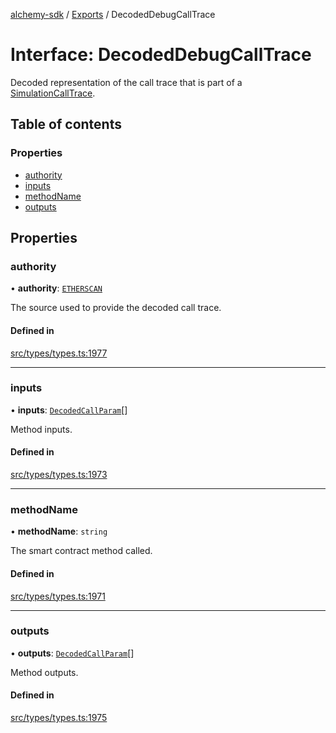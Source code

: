[alchemy-sdk](../README.md) / [Exports](../modules.md) / DecodedDebugCallTrace

# Interface: DecodedDebugCallTrace

Decoded representation of the call trace that is part of a
[SimulationCallTrace](SimulationCallTrace.md).

## Table of contents

### Properties

- [authority](DecodedDebugCallTrace.md#authority)
- [inputs](DecodedDebugCallTrace.md#inputs)
- [methodName](DecodedDebugCallTrace.md#methodname)
- [outputs](DecodedDebugCallTrace.md#outputs)

## Properties

### authority

• **authority**: [`ETHERSCAN`](../enums/DecodingAuthority.md#etherscan)

The source used to provide the decoded call trace.

#### Defined in

[src/types/types.ts:1977](https://github.com/alchemyplatform/alchemy-sdk-js/blob/7bf2430/src/types/types.ts#L1977)

___

### inputs

• **inputs**: [`DecodedCallParam`](DecodedCallParam.md)[]

Method inputs.

#### Defined in

[src/types/types.ts:1973](https://github.com/alchemyplatform/alchemy-sdk-js/blob/7bf2430/src/types/types.ts#L1973)

___

### methodName

• **methodName**: `string`

The smart contract method called.

#### Defined in

[src/types/types.ts:1971](https://github.com/alchemyplatform/alchemy-sdk-js/blob/7bf2430/src/types/types.ts#L1971)

___

### outputs

• **outputs**: [`DecodedCallParam`](DecodedCallParam.md)[]

Method outputs.

#### Defined in

[src/types/types.ts:1975](https://github.com/alchemyplatform/alchemy-sdk-js/blob/7bf2430/src/types/types.ts#L1975)
